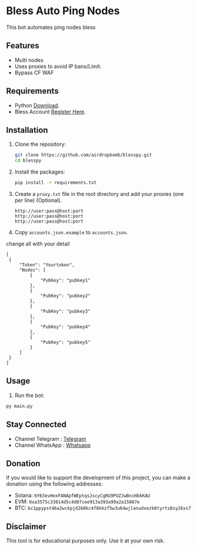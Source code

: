 # Bless Auto Ping Nodes

This bot automates ping nodes bless

## Features

- Multi nodes
- Uses proxies to avoid IP bans/Limit.
- Bypass CF WAF

## Requirements

- Python [Download](https://www.python.org/ftp/python/3.13.0/python-3.13.0-amd64.exe).
- Bless Account [Register Here](https://bless.network/dashboard?ref=5TDE5J).

## Installation

1. Clone the repository:

   ```sh
   git clone https://github.com/airdropbomb/blesspy.git
   cd blesspy
   ```

2. Install the packages:

   ```sh
   pip install -r requirements.txt
   ```

3. Create a `proxy.txt` file in the root directory and add your proxies (one per line) (Optional).

   ```
   http://user:pass@host:port
   http://user:pass@host:port
   http://user:pass@host:port
   ```

4. Copy `accounts.json.example` to `accounts.json`.

change all with your detail

```
[
 {
     "Token": "Yourtoken",
     "Nodes": [
         {
             "PubKey": "pubkey1"
         },
         {
             "PubKey": "pubkey2"
         },
         {
             "PubKey": "pubkey3"
         },
         {
             "PubKey": "pubkey4"
         },
         {
             "PubKey": "pubkey5"
         }
     ]
 }
]
```

## Usage

1. Run the bot:

```sh
py main.py
```

## Stay Connected

- Channel Telegram : [Telegram](https://t.me/elpuqus)
- Channel WhatsApp : [Whatsapp](https://whatsapp.com/channel/0029VavBRhGBqbrEF9vxal1R)

## Donation

If you would like to support the development of this project, you can make a donation using the following addresses:

- Solana: `6Y63evHexFANApfWEptqsJscyCgRG9PUZJwBncHbkKAU`
- EVM: `0xa3575c33814d5c4d07cee913a393a99a2a15867e`
- BTC: `bc1ppypst46a2wckpjd260kc4f8kkzf5w3u64wjlanudxezk0tyrts8sy26xs7`

## Disclaimer

This tool is for educational purposes only. Use it at your own risk.
